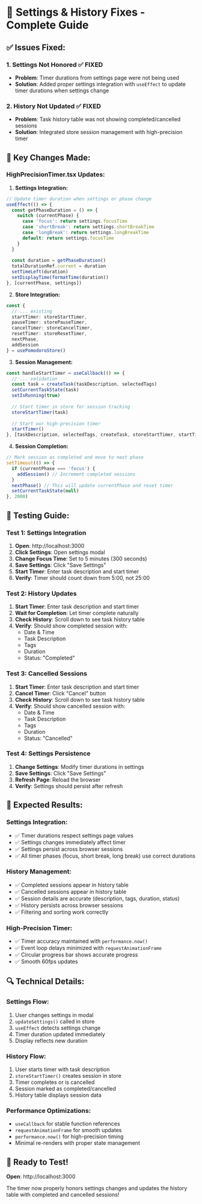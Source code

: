 # 🔧 Settings & History Fixes - Complete Guide

## ✅ **Issues Fixed:**

### 1. **Settings Not Honored** ✅ FIXED
- **Problem**: Timer durations from settings page were not being used
- **Solution**: Added proper settings integration with `useEffect` to update timer durations when settings change

### 2. **History Not Updated** ✅ FIXED  
- **Problem**: Task history table was not showing completed/cancelled sessions
- **Solution**: Integrated store session management with high-precision timer

## 🎯 **Key Changes Made:**

### **HighPrecisionTimer.tsx Updates:**

1. **Settings Integration:**
```typescript
// Update timer duration when settings or phase change
useEffect(() => {
  const getPhaseDuration = () => {
    switch (currentPhase) {
      case 'focus': return settings.focusTime
      case 'shortBreak': return settings.shortBreakTime
      case 'longBreak': return settings.longBreakTime
      default: return settings.focusTime
    }
  }
  
  const duration = getPhaseDuration()
  totalDurationRef.current = duration
  setTimeLeft(duration)
  setDisplayTime(formatTime(duration))
}, [currentPhase, settings])
```

2. **Store Integration:**
```typescript
const {
  // ... existing
  startTimer: storeStartTimer,
  pauseTimer: storePauseTimer,
  cancelTimer: storeCancelTimer,
  resetTimer: storeResetTimer,
  nextPhase,
  addSession
} = usePomodoroStore()
```

3. **Session Management:**
```typescript
const handleStartTimer = useCallback(() => {
  // ... validation
  const task = createTask(taskDescription, selectedTags)
  setCurrentTaskState(task)
  setIsRunning(true)
  
  // Start timer in store for session tracking
  storeStartTimer(task)
  
  // Start our high-precision timer
  startTimer()
}, [taskDescription, selectedTags, createTask, storeStartTimer, startTimer])
```

4. **Session Completion:**
```typescript
// Mark session as completed and move to next phase
setTimeout(() => {
  if (currentPhase === 'focus') {
    addSession() // Increment completed sessions
  }
  nextPhase() // This will update currentPhase and reset timer
  setCurrentTaskState(null)
}, 2000)
```

## 🧪 **Testing Guide:**

### **Test 1: Settings Integration**
1. **Open**: http://localhost:3000
2. **Click Settings**: Open settings modal
3. **Change Focus Time**: Set to 5 minutes (300 seconds)
4. **Save Settings**: Click "Save Settings"
5. **Start Timer**: Enter task description and start timer
6. **Verify**: Timer should count down from 5:00, not 25:00

### **Test 2: History Updates**
1. **Start Timer**: Enter task description and start timer
2. **Wait for Completion**: Let timer complete naturally
3. **Check History**: Scroll down to see task history table
4. **Verify**: Should show completed session with:
   - Date & Time
   - Task Description
   - Tags
   - Duration
   - Status: "Completed"

### **Test 3: Cancelled Sessions**
1. **Start Timer**: Enter task description and start timer
2. **Cancel Timer**: Click "Cancel" button
3. **Check History**: Scroll down to see task history table
4. **Verify**: Should show cancelled session with:
   - Date & Time
   - Task Description
   - Tags
   - Duration
   - Status: "Cancelled"

### **Test 4: Settings Persistence**
1. **Change Settings**: Modify timer durations in settings
2. **Save Settings**: Click "Save Settings"
3. **Refresh Page**: Reload the browser
4. **Verify**: Settings should persist after refresh

## 🎉 **Expected Results:**

### **Settings Integration:**
- ✅ Timer durations respect settings page values
- ✅ Settings changes immediately affect timer
- ✅ Settings persist across browser sessions
- ✅ All timer phases (focus, short break, long break) use correct durations

### **History Management:**
- ✅ Completed sessions appear in history table
- ✅ Cancelled sessions appear in history table
- ✅ Session details are accurate (description, tags, duration, status)
- ✅ History persists across browser sessions
- ✅ Filtering and sorting work correctly

### **High-Precision Timer:**
- ✅ Timer accuracy maintained with `performance.now()`
- ✅ Event loop delays minimized with `requestAnimationFrame`
- ✅ Circular progress bar shows accurate progress
- ✅ Smooth 60fps updates

## 🔍 **Technical Details:**

### **Settings Flow:**
1. User changes settings in modal
2. `updateSettings()` called in store
3. `useEffect` detects settings change
4. Timer duration updated immediately
5. Display reflects new duration

### **History Flow:**
1. User starts timer with task description
2. `storeStartTimer()` creates session in store
3. Timer completes or is cancelled
4. Session marked as completed/cancelled
5. History table displays session data

### **Performance Optimizations:**
- `useCallback` for stable function references
- `requestAnimationFrame` for smooth updates
- `performance.now()` for high-precision timing
- Minimal re-renders with proper state management

## 🚀 **Ready to Test!**

**Open**: http://localhost:3000

The timer now properly honors settings changes and updates the history table with completed and cancelled sessions!

